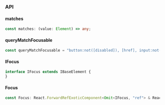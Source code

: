 

### API

#### matches

```ts
const matches: (value: Element) => any;
```

#### queryMatchFocusable

```ts
const queryMatchFocusable = "button:not([disabled]), [href], input:not([disabled]), select:not([disabled]), textarea:not([disabled]), [tabindex]:not([tabindex=\"-1\"]):not([disabled]), details:not([disabled]), summary:not(:disabled)";
```

#### IFocus

```ts
interface IFocus extends IBaseElement {
}
```

#### Focus

```ts
const Focus: React.ForwardRefExoticComponent<Omit<IFocus, "ref"> & React.RefAttributes<unknown>>;
```

